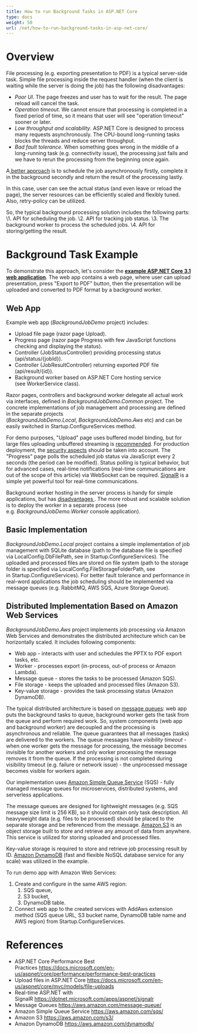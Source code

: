 ```yaml
---
title: How to run Background Tasks in ASP.NET Core
type: docs
weight: 50
url: /net/how-to-run-background-tasks-in-asp-net-core/
---
```


# **Overview**
File processing (e.g. exporting presentation to PDF) is a typical server-side task. Simple file processing inside the request handler (when the client is waiting while the server is doing the job) has the following disadvantages:

- *Poor UI*. The page freezes and user has to wait for the result. The page reload will cancel the task.
- *Operation timeout*. We cannot ensure that processing is completed in a fixed period of time, so it means that user will see "operation timeout" sooner or later.  
- *Low throughput and scalability*. ASP.NET Core is designed to process many requests asynchronously. The CPU-bound long-running tasks blocks the threads and reduce server throughput. 
- *Bad fault tolerance*. When something goes wrong in the middle of a long-running task (e.g. connectivity issue), the processing just fails and we have to rerun the processing from the beginning once again.

A[ better approach](https://docs.microsoft.com/en-us/aspnet/core/performance/performance-best-practices#complete-long-running-tasks-outside-of-http-requests) is to schedule the job asynchronously firstly, complete it in the background secondly and return the result of the processing lastly.

In this case, user can see the actual status (and even leave or reload the page), the server resources can be efficiently scaled and flexibly tuned. Also, retry-policy can be utilized. 

So, the typical background processing solution includes the following parts:
\1. API for scheduling the job.
\2. API for tracking job status.
\3. The background worker to process the scheduled jobs.
\4. API for storing/getting the result.


# **Background Task Example**
To demonstrate this approach, let's consider the [**example ASP.NET Core 3.1 web application**](https://wiki.lutsk.dynabic.com/download/Aspose%20Slides/slidesnet/Discussion%20on%20Russian/Issues/Platform%20specific/How%20to%20run%20Background%20Tasks%20in%20ASP.NET%20Core/WebHome/BackgroundJobDemo.zip?rev=1.1). The web app contains a web page, where user can upload presentation, press "Export to PDF" button, then the presentation will be uploaded and converted to PDF format by a background worker.
## **Web App**
Example web app (*BackgroundJobDemo* project) includes:

- Upload file page (razor page Upload).
- Progress page (razor page Progress with few JavaScript functions checking and displaying the status).
- Controller (JobStatusController) providing processing status (api/status/{jobId}).
- Controller (JobResultController) returning exported PDF file (api/result/{id}).
- Background worker based on ASP.NET Core hosting service (see WorkerService class).

Razor pages, controllers and background worker delegate all actual work via interfaces, defined in *BackgroundJobDemo.Common* project. The concrete implementations of job management and processing are defined in the separate projects (*BackgroundJobDemo.Local*, *BackgroundJobDemo.Aws* etc) and can be easily switched in Startup.ConfigureServices method.

For demo purposes, "Upload" page uses buffered model binding, but for large files uploading unbuffered streaming is [recommended](https://docs.microsoft.com/en-us/aspnet/core/mvc/models/file-uploads). For production deployment, the [security aspects](https://docs.microsoft.com/en-us/aspnet/core/mvc/models/file-uploads#security-considerations) should be taken into account. The "Progress" page polls the scheduled job status via JavaScript every 2 seconds (the period can be modified). Status polling is typical behavior, but for advanced cases, real-time notifications (real-time communications are out of the scope of this article) via WebSocket can be required. [SignalR](https://dotnet.microsoft.com/apps/aspnet/signalr) is a simple yet powerful tool for real-time communications.

Background worker hosting in the server process is handy for simple applications, but has [disadvantages ](https://haacked.com/archive/2011/10/16/the-dangers-of-implementing-recurring-background-tasks-in-asp-net.aspx). The more robust and scalable solution is to deploy the worker in a separate process (see e.g. *BackgroundJobDemo.Worker* console application). 
## **Basic Implementation**
*BackgroundJobDemo.Local* project contains a simple implementation of job management with SQLite database (path to the database file is specified via LocalConfig.DbFilePath, see in Startup.ConfigureServices). The uploaded and processed files are stored on file system (path to the storage folder is specified via LocalConfig.FileStorageFolderPath, see in Startup.ConfigureServices). For better fault tolerance and performance in real-word applications the job scheduling should be implemented via message queues (e.g. RabbitMQ, AWS SQS, Azure Storage Queue).
## **Distributed Implementation Based on Amazon Web Services**
*BackgroundJobDemo.Aws* project implements job processing via Amazon Web Services and demonstrates the distributed architecture which can be horizontally scaled. It includes following components:

- Web app - interacts with user and schedules the PPTX to PDF export tasks, etc.
- Worker - processes export (in-process, out-of process or Amazon Lambda).
- Message queue - stores the tasks to be processed (Amazon SQS).
- File storage - keeps the uploaded and processed files (Amazon S3).
- Key-value storage - provides the task processing status (Amazon DynamoDB). 

The typical distributed architecture is based on [message queues](https://aws.amazon.com/message-queue/): web app puts the background tasks to queue, background worker gets the task from the queue and perform required work. So, system components (web app and background worker) are decoupled and the processing is asynchronous and reliable. The queue guarantees that all messages (tasks) are delivered to the workers. The queue messages have *visibility timeout* - when one worker gets the message for processing, the message becomes invisible for another workers and only worker processing the message removes it from the queue. If the processing is not completed during visibility timeout (e.g. failure or network issue) - the unprocessed message becomes visible for workers again.        

Our implementation uses [Amazon Simple Queue Service](https://aws.amazon.com/sqs/) (SQS) - fully managed message queues for microservices, distributed systems, and serverless applications.

The message queues are designed for lightweight messages (e.g. SQS message size limit is 256 KB), so it should contain only task description. All heavyweight data (e.g. files to be processed) should be placed to the separate storage and be referenced from the message. [Amazon S3](https://aws.amazon.com/s3/) is an object storage built to store and retrieve any amount of data from anywhere. This service is utilized for storing uploaded and processed files.

Key-value storage is required to store and retrieve job processing result by ID. [Amazon DynamoDB](https://aws.amazon.com/dynamodb/) (fast and flexible NoSQL database service for any scale) was utilized in the example.

To run demo app with Amazon Web Services:

1. Create and configure in the same AWS region:
   1. SQS queue,
   1. S3 bucket,
   1. DynamoDB table.
1. Connect web app to the created services with AddAws extension method (SQS queue URL, S3 bucket name, DynamoDB table name and AWS region) from Startup.ConfigureServices. 
# **References**
- ASP.NET Core Performance Best Practices <https://docs.microsoft.com/en-us/aspnet/core/performance/performance-best-practices>
- Upload files in ASP.NET Core <https://docs.microsoft.com/en-us/aspnet/core/mvc/models/file-uploads>
- Real-time ASP.NET with SignalR <https://dotnet.microsoft.com/apps/aspnet/signalr>
- Message Queues <https://aws.amazon.com/message-queue/>
- Amazon Simple Queue Service <https://aws.amazon.com/sqs/>
- Amazon S3 <https://aws.amazon.com/s3/>
- Amazon DynamoDB <https://aws.amazon.com/dynamodb/>
